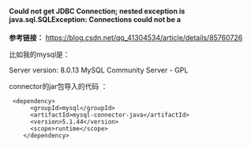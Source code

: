 


#### Could not get JDBC Connection; nested exception is java.sql.SQLException: Connections could not be a

**参考链接：** https://blog.csdn.net/qq_41304534/article/details/85760726


比如我的mysql是：

Server version: 8.0.13 MySQL Community Server - GPL


connector的jar包导入的代码 ：

```angular2
 <dependency>
      <groupId>mysql</groupId>
      <artifactId>mysql-connector-java</artifactId>
      <version>5.1.44</version>
      <scope>runtime</scope>
    </dependency>
```